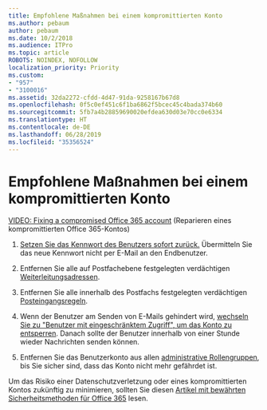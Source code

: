 ```yaml
---
title: Empfohlene Maßnahmen bei einem kompromittierten Konto
ms.author: pebaum
author: pebaum
ms.date: 10/2/2018
ms.audience: ITPro
ms.topic: article
ROBOTS: NOINDEX, NOFOLLOW
localization_priority: Priority
ms.custom:
- "957"
- "3100016"
ms.assetid: 32da2272-cfdd-4d47-91da-9258167b67d8
ms.openlocfilehash: 0f5c0ef451c6f1ba6862f5bcec45c4bada374b60
ms.sourcegitcommit: 5fb7a4b28859690020efdea630d03e70cc0e6334
ms.translationtype: HT
ms.contentlocale: de-DE
ms.lasthandoff: 06/28/2019
ms.locfileid: "35356524"
---
```

# <a name="recommended-steps-to-take-if-an-account-is-compromised"></a>Empfohlene Maßnahmen bei einem kompromittierten Konto

[VIDEO: Fixing a compromised Office 365 account](https://www.microsoft.com/videoplayer/embed/RE2jvOb?pid=ocpVideo0-innerdiv-oneplayer&amp;postJsllMsg=true&amp;maskLevel=20&amp;autoplay=true) (Reparieren eines kompromittierten Office 365-Kontos)
  
1. [Setzen Sie das Kennwort des Benutzers sofort zurück.](https://support.office.com/article/7a5d073b-7fae-4aa5-8f96-9ecd041aba9c) Übermitteln Sie das neue Kennwort nicht per E-Mail an den Endbenutzer.

2. Entfernen Sie alle auf Postfachebene festgelegten verdächtigen [Weiterleitungsadressen](https://support.office.com/article/ab5eb117-0f22-4fa7-a662-3a6bdb0add74).

3. Entfernen Sie alle innerhalb des Postfachs festgelegten verdächtigen [Posteingangsregeln](https://support.office.com/article/1433E3A0-7FB0-4999-B536-50E05CB67FED).

4. Wenn der Benutzer am Senden von E-Mails gehindert wird, [wechseln Sie zu "Benutzer mit eingeschränktem Zugriff", um das Konto zu entsperren](https://protection.office.com/?hash=/restrictedusers). Danach sollte der Benutzer innerhalb von einer Stunde wieder Nachrichten senden können.

5. Entfernen Sie das Benutzerkonto aus allen [administrative Rollengruppen](https://support.office.com/article/eac4d046-1afd-4f1a-85fc-8219c79e1504), bis Sie sicher sind, dass das Konto nicht mehr gefährdet ist.

Um das Risiko einer Datenschutzverletzung oder eines kompromittierten Kontos zukünftig zu minimieren, sollten Sie diesen [Artikel mit bewährten Sicherheitsmethoden für Office 365](https://support.office.com/article/9295e396-e53d-49b9-ae9b-0b5828cdedc3) lesen.
  
